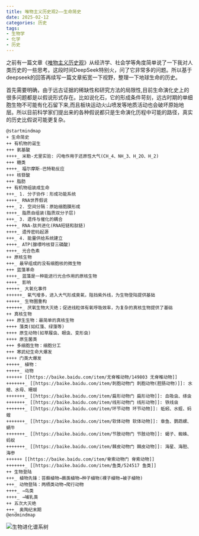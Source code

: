 ```yaml
---
title: 唯物主义历史观2——生命简史
date: 2025-02-12
categories: 历史
tags: 
- 生物学
- 化学
- 历史
---
```


之前有一篇文章《[唯物主义历史观](/2023/08/economic/economic_and_history/)》从经济学、社会学等角度简单说了一下我对人类历史的一些思考。这段时间DeepSeek特别火，问了它非常多的问题。所以基于deepseek的回答再续写一篇文章拓宽一下视野，整理一下地球生命的历史。

首先需要明确，由于远古证据的稀缺性和研究方法的局限性,目前生命演化史上的很多问题都是以假说形式存在。比如说化石，它的形成条件苛刻，远古时期的单细胞生物不可能有化石留下来,而且板块运动火山喷发等地质活动也会破坏原始地层。所以目前科学家们提出来的各种假说都只是生命演化历程中可能的路径，真实的历史比假说可能更复杂。

```plantuml
@startmindmap
+ 生命简史
++ 有机物的诞生
+++ 氨基酸
++++_ 米勒-尤里实验: 闪电作用于还原性大气(CH_4、NH_3、H_2O、H_2)
+++ 糖类
++++_ 福尔摩斯-巴特勒反应
+++ 核苷酸
+++ 脂肪
++ 有机物组装成生命
+++_ 1. 分子协作：形成功能系统
++++_ RNA世界假说
+++_ 2. 空间分隔：原始细胞膜形成
++++_ 脂质自组装(脂质双分子层)
+++_ 3. 遗传与催化的耦合
++++_ RNA-肽共进化(RNA短链和肽链)
++++_ 遗传密码起源
+++_ 4. 能量供给系统建立
++++_ ATP(腺嘌呤核苷三磷酸)
++++_ 光合色素
++ 原核生物
+++_ 最早组成的没有细胞核的微生物
+++ 蓝藻革命
++++_ 蓝藻是一种能进行光合作用的原核生物
++++_ 影响
+++++_ 大氧化事件
++++++_ 氧气增多，进入大气形成臭氧，阻挡紫外线，为生物登陆提供基础
+++++_ 生物圈重构
++++++_ 厌氧生物大灭绝；促进线粒体有氧呼吸效率，为复杂的真核生物提供了基础
++ 真核生物
+++ 原生生物：最简单的真核生物
++++ 藻类(如红藻、绿藻等)
++++ 原生动物(如草履虫、眼虫、变形虫)
++++ 原生菌类
+++ 多细胞生物：细胞分工
+++ 寒武纪生命大爆发
++++ 门类大爆发
+++++_ 植物：
+++++_ 动物
++++++ [[https://baike.baidu.com/item/无脊椎动物/149803 无脊椎动物]]
+++++++_ [[https://baike.baidu.com/item/刺胞动物门 刺胞动物(腔肠动物)]]: 水螅、水母、珊瑚
+++++++_ [[https://baike.baidu.com/item/扁形动物门 扁形动物]]: 血吸虫、绦虫
+++++++_ [[https://baike.baidu.com/item/线形动物门 线形动物]]: 铁线虫
+++++++_ [[https://baike.baidu.com/item/环节动物 环节动物]]: 蚯蚓、水蛭、蚂蝗
+++++++_ [[https://baike.baidu.com/item/软体动物 软体动物]]: 章鱼、鹦鹉螺、蜗牛
+++++++_ [[https://baike.baidu.com/item/节肢动物门 节肢动物]]: 蝎子、蜘蛛、蚂蚁
+++++++_ [[https://baike.baidu.com/item/棘皮动物门 棘皮动物]]: 海星、海胆、海参
++++++ [[https://baike.baidu.com/item/脊索动物门 脊索动物]]
+++++++_ [[https://baike.baidu.com/item/鱼类/524517 鱼类]]
++ 生物登陆
+++_ 植物先锋：苔藓植物→蕨类植物→种子植物(裸子植物→被子植物)
+++_ 动物登陆：两栖类动物→爬行动物
++++_ →鸟类
++++_ →哺乳类
++ 五次大灭绝
+++_ 奥陶纪末期
@endmindmap
```

![生物进化谱系树](https://img1.baidu.com/it/u=520790750,2029220227&fm=253)

